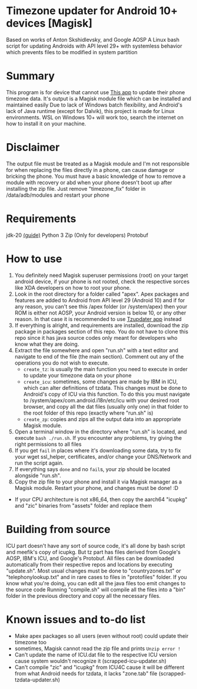 # Timezone updater for Android 10+ devices [Magisk]
Based on works of Anton Skshidlevsky, and Google AOSP
A Linux bash script for updating Androids with API level 29+ with systemless behavior which prevents files to be modified in system partition

# Summary
This program is for device that cannot use [This app](https://github.com/meefik/tzupdater) to update their phone timezone data. It's output is a Magisk module file which can be installed and maintained easily
Due to lack of Windows batch flexibility, and Android's lack of Java runtime (except for Dalvik), this project is made for Linux environments. WSL on Windows 10+ will work too, search the internet on how to install it on your machine.

# Disclaimer
The output file must be treated as a Magisk module and I'm not responsible for when replacing the files directly in a phone, can cause damage or bricking the phone.
You must have a basic knowledge of how to remove a module with recovery or abd when your phone doesn't boot up after installing the zip file. Just remove "timezone_fix" folder in /data/adb/modules and restart your phone

# Requirements
jdk-20 [(guide)](https://ubuntuhandbook.org/index.php/2022/03/install-jdk-18-ubuntu/)
Python 3
Zip
(Only for developers) Protobuf

# How to use
1. You definitely need Magisk superuser permissions (root) on your target android device, if your phone is not rooted, check the respective sorces like XDA developers on how to root your phone.
2. Look in the root directory for a folder called "apex". Apex packages and features are added to Android from API level 29 (Android 10) and if for any reason, you can't see this /apex folder (or /system/apex) then your ROM is either not AOSP, your Android version is below 10, or any other reason. In that case it is recommended to use [Tzupdater app](https://github.com/meefik/tzupdater) instead
3. If everything is alright, and requirements are installed, download the zip package in packages section of this repo. You do not have to clone this repo since it has java source codes only meant for developers who know what they are doing.
4. Extract the file somewhere and open "run.sh" with a text editor and navigate to end of the file (the main section). Comment out any of the operations you do not wish to execute.
   - `create_tz`: is usually the main function you need to execute in order to update your timezone data on your phone
   - `create_icu`: sometimes, some changes are made by IBM in ICU, which can alter definitions of tzdata. This changes must be done to Android's copy of ICU via this function. To do this you must navigate to /system/apex/com.android.i18n/etc/icu with your desired root browser, and copy all the dat files (usually only one) in that folder to the root folder of this repo (exactly where "run.sh" is)
   - `create_zp`: copies and zips all the output data into an appropriate Magisk module.
6. Open a terminal window in the directory where "run.sh" is located, and execute `bash ./run.sh`. If you encounter any problems, try giving the right permissions to all files
7. If you get `fail` in places where it's downloading some data, try to fix your wget ssl_helper, certificates, and/or change your DNS/Network and run the script again.
8. If everything says `done` and no `fail`s, your zip should be located alongside "run.sh".
9. Copy the zip file to your phone and install it via Magisk manager as a Magisk module. Restart your phone, and changes must be done! :D

* If your CPU architecture is not x86_64, then copy the aarch64 "icupkg" and "zic" binaries from "assets" folder and replace them

# Building from source
ICU part doesn't have any sort of source code, it's all done by bash script and meefik's copy of icupkg. But tz part has files derived from Google's AOSP, IBM's ICU, and Google's Protobuf. All files can be downloaded automatically from their respective repos and locations by executing "update.sh". Most usual changes must be done to "countryzones.txt" or "telephonylookup.txt" and in rare cases to files in "protofiles" folder. If you know what you're doing, you can edit all the java files too emit changes to the source code
Running "compile.sh" will compile all the files into a "bin" folder in the previous directory and copy all the necessary files.

# Known issues and to-do list
* Make apex packages so all users (even without root) could update their timezone too
* sometimes, Magisk cannot read the zip file and prints `Unzip error !`
* Can't update the name of ICU.dat file to the respective ICU version cause system wouldn't recognize it (scrapped-icu-updater.sh)
* Can't compile "zic" and "icupkg" from ICU4C cause it will be different from what Android needs for tzdata, it lacks "zone.tab" file (scrapped-tzdata-updater.sh)
